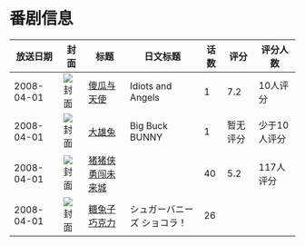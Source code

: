 # 番剧信息

|放送日期|封面|标题|日文标题|话数|评分|评分人数|
|---|---|---|---|---|---|---|
|2008-04-01|![封面](https://lain.bgm.tv/pic/cover/c/6a/d3/111896_6IglA.jpg)|[傻瓜与天使](https://bangumi.tv/subject/111896)|Idiots and Angels|1|7.2|10人评分|
|2008-04-01|![封面](https://lain.bgm.tv/pic/cover/c/23/37/49696_ZAHAr.jpg)|[大雄兔](https://bangumi.tv/subject/49696)|Big Buck BUNNY|1|暂无评分|少于10人评分|
|2008-04-01|![封面](https://lain.bgm.tv/pic/cover/c/ac/03/208066_z0X5p.jpg)|[猪猪侠勇闯未来城](https://bangumi.tv/subject/208066)||40|5.2|117人评分|
|2008-04-01|![封面](https://lain.bgm.tv/pic/cover/c/89/e6/414478_vp6Ub.jpg)|[糖兔子巧克力](https://bangumi.tv/subject/414478)|シュガーバニーズ ショコラ！|26|||
